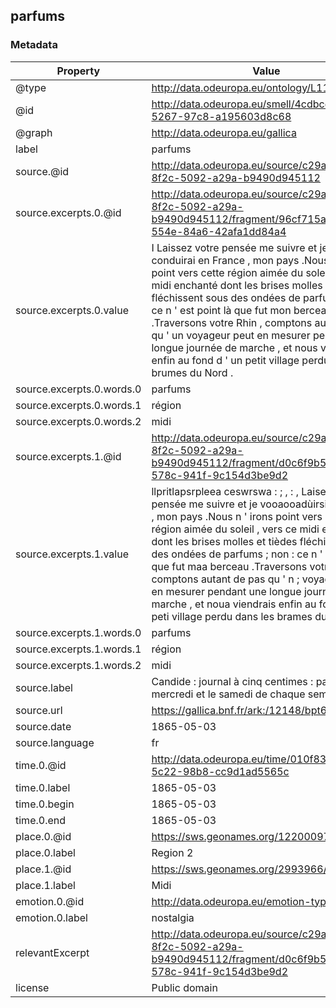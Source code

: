 ## parfums

### Metadata

| Property | Value |
| -------- | ----- |
| @type | http://data.odeuropa.eu/ontology/L11_Smell |
| @id | http://data.odeuropa.eu/smell/4cdbcd8a-0f03-5267-97c8-a195603d8c68 |
| @graph | http://data.odeuropa.eu/gallica |
| label | parfums |
| source.@id | http://data.odeuropa.eu/source/c29a5925-8f2c-5092-a29a-b9490d945112 |
| source.excerpts.0.@id | http://data.odeuropa.eu/source/c29a5925-8f2c-5092-a29a-b9490d945112/fragment/96cf715a-7c67-554e-84a6-42afa1dd84a4 |
| source.excerpts.0.value | I Laissez votre pensée me suivre et je vous conduirai en France , mon pays .Nous n ' irons point vers cette région aimée du soleil , vers ce midi enchanté dont les brises molles et tièdee fléchissent sous des ondées de parfums ; non : ce n ' est point là que fut mon berceau .Traversons votre Rhin , comptons autant de pas qu ' un voyageur peut en mesurer pendant une longue journée de marche , et nous viendrons enfin au fond d ' un petit village perdu dans les brumes du Nord . |
| source.excerpts.0.words.0 | parfums |
| source.excerpts.0.words.1 | région |
| source.excerpts.0.words.2 | midi |
| source.excerpts.1.@id | http://data.odeuropa.eu/source/c29a5925-8f2c-5092-a29a-b9490d945112/fragment/d0c6f9b5-1f4a-578c-941f-9c154d3be9d2 |
| source.excerpts.1.value | llpritlapsrpleea ceswrswa : ; , : , Laiseiurs votre pensée me suivre et je vooaooadùirsi ec France , mon pays .Nous n ' irons point vers cette région aimée du soleil , vers ce midi enchanté dont les brises molles et tièdes fléchissent sous des ondées de parfums ; non : ce n ' es point là que fut maa berceau .Traversons votre Rhin , comptons autant de pas qu ' n ; voyageur peut en mesurer pendant une longue journé de marche , et noua viendrais enfin au fond d ' un peti village perdu dans les brames du Nord . |
| source.excerpts.1.words.0 | parfums |
| source.excerpts.1.words.1 | région |
| source.excerpts.1.words.2 | midi |
| source.label | Candide : journal à cinq centimes : paraissant le mercredi et le samedi de chaque semaine |
| source.url | https://gallica.bnf.fr/ark:/12148/bpt6k6253679f |
| source.date | 1865-05-03 |
| source.language | fr |
| time.0.@id | http://data.odeuropa.eu/time/010f83f7-870a-5c22-98b8-cc9d1ad5565c |
| time.0.label | 1865-05-03 |
| time.0.begin | 1865-05-03 |
| time.0.end | 1865-05-03 |
| place.0.@id | https://sws.geonames.org/12200097/ |
| place.0.label | Region 2 |
| place.1.@id | https://sws.geonames.org/2993966/ |
| place.1.label | Midi |
| emotion.0.@id | http://data.odeuropa.eu/emotion-type/nostalgia |
| emotion.0.label | nostalgia |
| relevantExcerpt | http://data.odeuropa.eu/source/c29a5925-8f2c-5092-a29a-b9490d945112/fragment/d0c6f9b5-1f4a-578c-941f-9c154d3be9d2 |
| license | Public domain |
